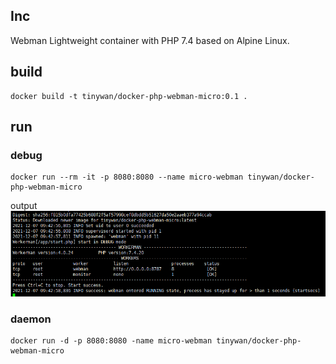 ## Inc

Webman Lightweight container with PHP 7.4 based on Alpine Linux.

## build

```
docker build -t tinywan/docker-php-webman-micro:0.1 .
```

## run

### debug
```
docker run --rm -it -p 8080:8080 --name micro-webman tinywan/docker-php-webman-micro
```

output
![output](./output.png)
### daemon
```
docker run -d -p 8080:8080 -name micro-webman tinywan/docker-php-webman-micro
```

